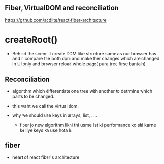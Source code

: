 ## Fiber, VirtualDOM and reconciliation 

https://github.com/acdlite/react-fiber-architecture

# createRoot()

- Behind the scene it create DOM like structure same as our browser has and it compare the both dom and make ther changes which are changed in UI only and browser reload whole page( pura tree firse banta h)

## Reconciliation
- algorithm which differentiate one tree with another to detrmine which parts to be changed. 
- this waht we call the virtual dom.

- why we should use keys in arrays, list, .....
    - fiber jo new algorithm likhi thi usme list ki performance ko shi karne ke liye keys ka use hota h.

## fiber
- heart of react fiber's architecture 